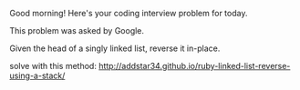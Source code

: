 Good morning! Here's your coding interview problem for today.

This problem was asked by Google.

Given the head of a singly linked list, reverse it in-place.

solve with this method: http://addstar34.github.io/ruby-linked-list-reverse-using-a-stack/